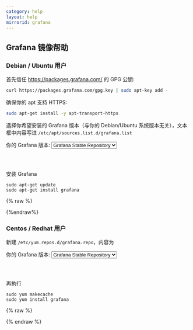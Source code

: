 ```yaml
---
category: help
layout: help
mirrorid: grafana
---
```


## Grafana 镜像帮助

### Debian / Ubuntu 用户

首先信任 https://packages.grafana.com/ 的 GPG 公钥:

```bash
curl https://packages.grafana.com/gpg.key | sudo apt-key add -
```

确保你的 apt 支持 HTTPS:

```bash
sudo apt-get install -y apt-transport-https
```

选择你希望安装的 Grafana 版本（与你的 Debian/Ubuntu 系统版本无关），文本框中内容写进 `/etc/apt/sources.list.d/grafana.list`

<form class="form-inline">
<div class="form-group">
	<label>你的 Grafana 版本: </label>
	<select class="form-control release-select" data-template="#apt-template" data-target="#apt-content">
		<option data-release="stable">Grafana Stable Repository</option>
		<option data-release="beta">Grafana Beta Repository</option>
	</select>
</div>
</form>

<p></p>
<pre>
<code id="apt-content">
</code>
</pre>

安装 Grafana

```
sudo apt-get update
sudo apt-get install grafana
```

{% raw %}
<script id="apt-template" type="x-tmpl-markup">
deb https://{%endraw%}{{ site.hostname }}{%raw%}/grafana/apt/ {{release_name}} main
</script>
{%endraw%}


### Centos / Redhat 用户
新建 `/etc/yum.repos.d/grafana.repo`，内容为

<form class="form-inline">
<div class="form-group">
	<label>你的 Grafana 版本: </label>
	<select class="form-control release-select" data-template="#yum-template" data-target="#yum-content">
		<option data-release="rpm">Grafana Stable Repository</option>
		<option data-release="rpm-beta">Grafana Beta Repository</option>
	</select>
</div>
</form>

<p></p>
<pre>
<code id="yum-content">
</code>
</pre>


再执行

```
sudo yum makecache
sudo yum install grafana
```

{% raw %}
<script id="yum-template" type="x-tmpl-markup">
[grafana]
name=grafana
baseurl=https://{%endraw%}{{ site.hostname }}{%raw%}/grafana/yum/{{release_name}}
repo_gpgcheck=0
enabled=1
gpgcheck=0
</script>
{% endraw %}
